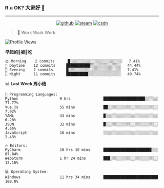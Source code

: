 ### R u OK? 大家好 👋

___

<p align="center">
  <a href="https://bigkjp97.github.io/"><img src="https://img.shields.io/badge/-GitPage-lightgrey" alt="github"></a>
  <a href="https://steamcommunity.com/id/bigkjp/"><img src="https://img.shields.io/badge/-Steam-black" alt="steam"></a>
  <a href="https://blog.csdn.net/qq_38986088"><img src="https://img.shields.io/badge/CSDN-cf000e" alt="csdn"></a>
</p>

> 🧟 Work Work Work

<!--START_SECTION:kjp readme-->
![Profile Views](http://img.shields.io/badge/Mi%20Amigos%E2%99%82%EF%B8%8F-56-ff69b4)

**早起的🐛被🐤吃** 

```text
🌞 Morning    2 commits      █░░░░░░░░░░░░░░░░░░░░░░░░   7.41% 
🌆 Daytime    12 commits     ███████████░░░░░░░░░░░░░░   44.44% 
🌃 Evening    2 commits      █░░░░░░░░░░░░░░░░░░░░░░░░   7.41% 
🌙 Night      11 commits     ██████████░░░░░░░░░░░░░░░   40.74%

```


📊 **Last Week 周小结** 

```text
💬 Programming Languages: 
Python                   9 hrs               ███████████████████░░░░░░   77.77% 
Vue.js                   55 mins             ██░░░░░░░░░░░░░░░░░░░░░░░   7.92% 
YAML                     43 mins             █░░░░░░░░░░░░░░░░░░░░░░░░   6.28% 
JSON                     32 mins             █░░░░░░░░░░░░░░░░░░░░░░░░   4.65% 
JavaScript               16 mins             ░░░░░░░░░░░░░░░░░░░░░░░░░   2.43%

🔥 Editors: 
PyCharm                  10 hrs 10 mins      ██████████████████████░░░   87.84% 
WebStorm                 1 hr 24 mins        ███░░░░░░░░░░░░░░░░░░░░░░   12.16%

💻 Operating System: 
Windows                  11 hrs 34 mins      █████████████████████████   100.0%

```


<!--END_SECTION:kjp readme-->

<!--
**bigkjp97/bigkjp97** is a ✨ _special_ ✨ repository because its `README.md` (this file) appears on your GitHub profile.

Here are some ideas to get you started:

- 🔭 I’m currently working on ...
- 🌱 I’m currently learning ...
- 👯 I’m looking to collaborate on ...
- 🤔 I’m looking for help with ...
- 💬 Ask me about ...
- 📫 How to reach me: ...
- 😄 Pronouns: ...
- ⚡ Fun fact: ... -->
